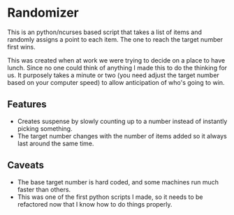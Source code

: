 # Randomizer

This is an python/ncurses based script that takes a list of items and randomly assigns a point to each item.  The one to reach the target number first wins.

This was created when at work we were trying to decide on a place to have lunch.  Since no one could think of anything I made this to do the thinking for us.  It purposely takes a minute or two (you need adjust the target number based on your computer speed) to allow anticipation of who's going to win.

## Features

* Creates suspense by slowly counting up to a number instead of instantly picking something.
* The target number changes with the number of items added so it always last around the same time.

## Caveats

* The base target number is hard coded, and some machines run much faster than others.
* This was one of the first python scripts I made, so it needs to be refactored now that I know how to do things properly.